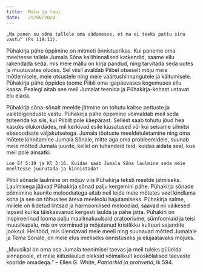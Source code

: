 ```yaml
---
title:  Mälu ja laul
date:   25/06/2020
---
```


`„Ma panen su sõna tallele oma südamesse, et ma ei teeks pattu sinu vastu“ (Ps 119:11).`

Pühakirja pähe õppimine on mitmeti õnnistusrikas. Kui paneme oma meeltesse tallele Jumala Sõna kallihinnalised katkendid, saame ellu rakendada seda, mis meie mällu on kirja pandud, ning tarvitada seda uutes ja muutuvates oludes. Sel viisil avaldab Piibel otseselt mõju meie mõtlemisele, meie otsustele ning meie väärtushinnangutele ja käitumisele. Pühakirja pähe õppides toome Piibli oma igapäevases kogemuses ellu kaasa. Pealegi aitab see meil Jumalat teenida ja Pühakirja-kohast ustavat elu elada.

Pühakirja sõna-sõnalt meelde jätmine on tohutu kaitse pettuste ja valetõlgenduste vastu. Pühakirja pähe õppimine võimaldab meil seda tsiteerida ka siis, kui Piiblit pole käepärast. Sellest saab tohutu jõud hea kasuks olukordades, mil kerkivad esile kiusatused või kui seisame silmitsi ebasoodsate väljakutsetega. Jumala tõotuste meeldetuletamine ning oma mõtete kinnitamine Jumala Sõnale, mitte aga oma probleemidele, suunab meie mõtted Jumala juurde, kellel on tuhandeid teid, kuidas aidata seal, kus meil pole ainsatki.

`Loe Ef 5:19 ja Kl 3:16. Kuidas saab Jumala Sõna laulmine seda meie meeltesse juurutada ja kinnistada?`

Piibli sõnade laulmine on mõjuv viis Pühakirja teksti meelde jätmiseks. Laulmisega jäävad Pühakirja sõnad palju kergemini pähe. Pühakirja sõnade põimimine kaunite meloodiatega aitab neil leida meie mõtetes veel kindlama koha ja see on tõhus tee äreva meeleolu hajutamiseks. Pühakirja salme, millele on liidetud lihtsad ja harmoonilised meloodiad, saavad nii väikesed lapsed kui ka täiskasvanud kergesti laulda ja pähe jätta. Pühakiri on inspireerinud looma palju maailmakuulsaid oratooriume, sümfooniaid ja teisi muusikapalu, mis on vorminud ja mõjutanud kristlikku kultuuri sajandite jooksul. Helitööd, mis ülendavad meie meeli ning suunavad mõtted Jumalale ja Tema Sõnale, on meie elus imeliseks õnnistuseks ja elujaatavaks mõjuks.

„Muusikal on oma osa Jumala teenimisel taevas ja meil tuleks püüelda sinnapoole, et meie kiituslaulud oleksid võimalikult kooskõlalised taevaste kooride omadega.“ – Ellen G. White, _Patriarhid ja prohvetid_, lk 594.
